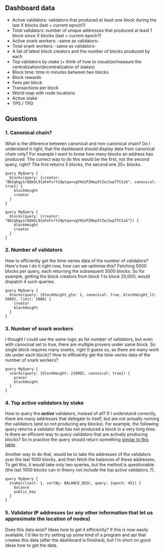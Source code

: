 ## Dashboard data
* Active validators: validators that produced at least one block during the last X blocks (last + current epoch?)
* Total validators: number of unique addresses that produced at least 1 block since X blocks (last + current epoch?)
* Active snark workers: -same as validators-
* Total snark workers: -same as validators-
* A list of latest block creators and the number of blocks produced by each
* Top validators by stake (+ think of how to visualize/measure the centralization/decentralization of stakes)
* Block time: time in minutes between two blocks
* Block rewards
* Fees per block
* Transactions per block
* World map with node locations
* Active stake
* TPS / TPD

## Questions

### 1. **Canonical chain?**

What is the diference between canonical and non-canonical chain? Do I understand it right, that the dashboard should display data from canonical chain only? For example I want to know how many blocks an address has produced. The correct way to do this would be the first, not the second query, right? The first returns 5 blocks, the second one 20+ blocks.

```
query MyQuery {
  blocks(query: {creator: "B62qkgy1rQQmSL91aFeFvrYi9ptqavvgVkUiPZHmy5tZacSupTTCGi6", canonical: true}) {
    blockHeight
    creator
  }
}
```

```
query MyQuery {
  blocks(query: {creator: "B62qkgy1rQQmSL91aFeFvrYi9ptqavvgVkUiPZHmy5tZacSupTTCGi6"}) {
    blockHeight
    creator
  }
}
```

### 2. **Number of validators**

How to efficiently get the time-series data of the number of validators? Here's how I do it right now, how can we optimise this? Fetching 5000 blocks per query, each returning the subsequent 5000 blocks. So for example, getting the block creators from block 1 to block 20,000, would dispatch 4 such queries.

```
query MyQuery {
  blocks(query: {blockHeight_gte: 1, canonical: true, blockHeight_lt: 5000}, limit: 5000) {
    creator
    blockHeight
  }
}
```

### 3. **Number of snark workers**

I thought I could use the same logic as for number of validators, but even with canocinal set to true, there are multiple provers under same block. So single block requires many snarks, right (I guess so, as there are many work ids under each block)? How to efficiently get the time-series data of the number of snark workers?

```
query MyQuery {
  snarks(query: {blockHeight: 210002, canonical: true}) {
    prover
    blockHeight
  }
}
```

### 4. **Top active validators by stake**

How to query the ***active*** validators, instead of all? If I understand correctly, there are many addresses that delegate to itself, but are not actually running the validators (and so not producing any blocks). For example, the following query returns a validator that has not produced a block in a very long time. Is there an efficient way to query validators that are actively producing blocks? So in practice the query should return something [similar to this table](https://minascan.io/mainnet/validators/leaderboard?epoch=45&isFullyUnlocked=false&isNotAnonymous=false&isVerifOnly=false&isWithFee=false&orderBy=DESC&page=0&searchStr=&size=100&sortBy=amount_staked&stake=1000&type=active).

Another way to do that, would be to take the addresses of the validators over the last 1000 blocks, and then fetch the balances of these addresses. To get this, it would take only two queries, but the method is questionable (the last 1000 blocks can in theory not include the top active validators..?).

```
query MyQuery {
  stakes(limit: 1, sortBy: BALANCE_DESC, query: {epoch: 45}) {
    balance
    public_key
  }
}
```

### 5. **Validator IP addresses (or any other information that let us approximate the location of nodes)**

Does this data exist? Ideas how to get it efficiently? If this is now easily available, I'd like to try setting up some kind of a program and api that creates this data (after the dashboard is finished), but I'm short on good ideas how to get the data.
